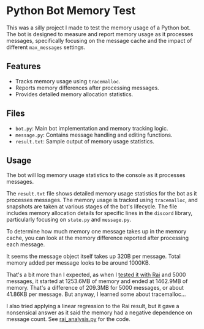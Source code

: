 # Python Bot Memory Test

This was a silly project I made to test the memory usage of a Python bot. The bot is designed to measure and report memory usage as it processes messages, specifically focusing on the message cache and the impact of different `max_messages` settings.

## Features

- Tracks memory usage using `tracemalloc`.
- Reports memory differences after processing messages.
- Provides detailed memory allocation statistics.

## Files

- `bot.py`: Main bot implementation and memory tracking logic.
- `message.py`: Contains message handling and editing functions.
- `result.txt`: Sample output of memory usage statistics.


## Usage

The bot will log memory usage statistics to the console as it processes messages.

The `result.txt` file shows detailed memory usage statistics for the bot as it processes messages. The memory usage is tracked using `tracemalloc`, and snapshots are taken at various stages of the bot's lifecycle. The file includes memory allocation details for specific lines in the `discord` library, particularly focusing on `state.py` and `message.py`.

To determine how much memory one message takes up in the memory cache, you can look at the memory difference reported after processing each message.

It seems the message object itself takes up 320B per message. Total memory added per message looks to be around 1000KB.

That's a bit more than I expected, as when I [tested it with Rai](rai_result.txt) and 5000 messages, it started at 1253.6MB of memory and ended at 1462.9MB of memory. That's a difference of 209.3MB for 5000 messages, or about 41.86KB per message. But anyway, I learned some about tracemalloc...

I also tried applying a linear regression to the Rai result, but it gave a nonsensical answer as it said the memory had a negative dependence on message count. See [rai_analysis.py](rai_analysis.py) for the code.

